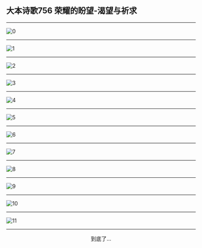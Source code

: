
## 大本诗歌756 荣耀的盼望-渴望与祈求
        
<div id="aplayer0"></div>

<div id="aplayer1"></div>

<div id="aplayer2"></div>

---

<img alt="0" data-original="https://cdn.jsdelivr.net/gh/k34869/shi/data/d0755/0">

---

<img alt="1" data-original="https://cdn.jsdelivr.net/gh/k34869/shi/data/d0755/1">

---

<img alt="2" data-original="https://cdn.jsdelivr.net/gh/k34869/shi/data/d0755/2">

---

<img alt="3" data-original="https://cdn.jsdelivr.net/gh/k34869/shi/data/d0755/3">

---

<img alt="4" data-original="https://cdn.jsdelivr.net/gh/k34869/shi/data/d0755/4">

---

<img alt="5" data-original="https://cdn.jsdelivr.net/gh/k34869/shi/data/d0755/5">

---

<img alt="6" data-original="https://cdn.jsdelivr.net/gh/k34869/shi/data/d0755/6">

---

<img alt="7" data-original="https://cdn.jsdelivr.net/gh/k34869/shi/data/d0755/7">

---

<img alt="8" data-original="https://cdn.jsdelivr.net/gh/k34869/shi/data/d0755/8">

---

<img alt="9" data-original="https://cdn.jsdelivr.net/gh/k34869/shi/data/d0755/9">

---

<img alt="10" data-original="https://cdn.jsdelivr.net/gh/k34869/shi/data/d0755/10">

---

<img alt="11" data-original="https://cdn.jsdelivr.net/gh/k34869/shi/data/d0755/11">

---

<p style="text-align: center">到底了...</p>

<script src="/js/dist-view.js"></script>

<script>
MAIN.id = 'd0755';
        
const ap0 = new APlayer({
    container: document.getElementById('aplayer0'),
    volume: 1,
    loop: 'none',
    preload: 'none',
    audio: [{
        name: '大本诗歌756.mp3',
        artist: '大本诗歌',
        url: 'https://res.wx.qq.com/voice/getvoice?mediaid=MzI0NTk3MDM5M18yMjQ3NDk4NDk5',
        cover: '/favicon'
    }]
});
const ap1 = new APlayer({
    container: document.getElementById('aplayer1'),
    volume: 1,
    loop: 'none',
    preload: 'none',
    audio: [{
        name: '大本诗歌756第一节领唱.mp3',
        artist: '大本诗歌',
        url: 'https://res.wx.qq.com/voice/getvoice?mediaid=MzI0NTk3MDM5M18yMjQ3NDk4NTAw',
        cover: '/favicon'
    }]
});
const ap2 = new APlayer({
    container: document.getElementById('aplayer2'),
    volume: 1,
    loop: 'none',
    preload: 'none',
    audio: [{
        name: '大本诗歌756教唱版.mp3',
        artist: '大本诗歌',
        url: 'https://res.wx.qq.com/voice/getvoice?mediaid=MzI0NTk3MDM5M18yMjQ3NDk4NTAx',
        cover: '/favicon'
    }]
});
</script>
